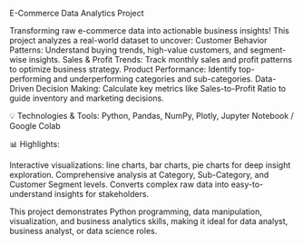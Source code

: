 E-Commerce Data Analytics Project

 Transforming raw e-commerce data into actionable business insights! This project analyzes a real-world dataset to uncover:
 Customer Behavior Patterns: Understand buying trends, high-value customers, and segment-wise insights.
 Sales & Profit Trends: Track monthly sales and profit patterns to optimize business strategy.
 Product Performance: Identify top-performing and underperforming categories and sub-categories.
 Data-Driven Decision Making: Calculate key metrics like Sales-to-Profit Ratio to guide inventory and marketing decisions.

💡 Technologies & Tools: Python, Pandas, NumPy, Plotly, Jupyter Notebook / Google Colab

📊 Highlights:

 Interactive visualizations: line charts, bar charts, pie charts for deep insight exploration.
 Comprehensive analysis at Category, Sub-Category, and Customer Segment levels.
 Converts complex raw data into easy-to-understand insights for stakeholders.

This project demonstrates Python programming, data manipulation, visualization, and business analytics skills, making it ideal for data analyst, business analyst, or data science roles.
